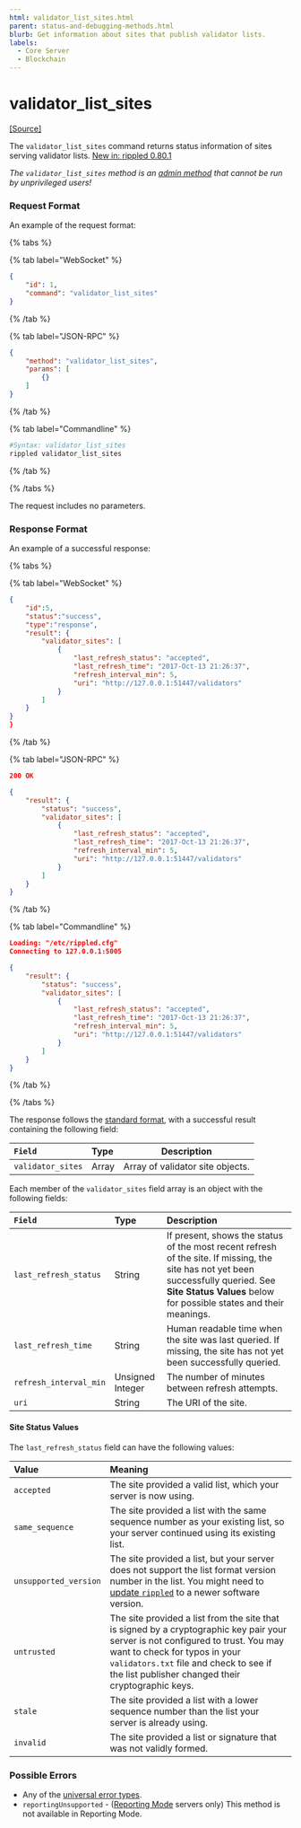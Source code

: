 ```yaml
---
html: validator_list_sites.html
parent: status-and-debugging-methods.html
blurb: Get information about sites that publish validator lists.
labels:
  - Core Server
  - Blockchain
---
```

# validator_list_sites
[[Source]](https://github.com/XRPLF/rippled/blob/master/src/ripple/rpc/handlers/ValidatorListSites.cpp "Source")

The `validator_list_sites` command returns status information of sites serving validator lists. [New in: rippled 0.80.1](https://github.com/XRPLF/rippled/releases/tag/0.80.1 "BADGE_BLUE")

*The `validator_list_sites` method is an [admin method](../index.md) that cannot be run by unprivileged users!*

### Request Format
An example of the request format:

{% tabs %}

{% tab label="WebSocket" %}
```json
{
    "id": 1,
    "command": "validator_list_sites"
}
```
{% /tab %}

{% tab label="JSON-RPC" %}
```json
{
    "method": "validator_list_sites",
    "params": [
        {}
    ]
}
```
{% /tab %}

{% tab label="Commandline" %}
```sh
#Syntax: validator_list_sites
rippled validator_list_sites
```
{% /tab %}

{% /tabs %}

The request includes no parameters.

### Response Format

An example of a successful response:

{% tabs %}

{% tab label="WebSocket" %}
```json
{
    "id":5,
    "status":"success",
    "type":"response",
    "result": {
        "validator_sites": [
            {
                "last_refresh_status": "accepted",
                "last_refresh_time": "2017-Oct-13 21:26:37",
                "refresh_interval_min": 5,
                "uri": "http://127.0.0.1:51447/validators"
            }
        ]
    }
}
}
```
{% /tab %}

{% tab label="JSON-RPC" %}
```json
200 OK

{
    "result": {
        "status": "success",
        "validator_sites": [
            {
                "last_refresh_status": "accepted",
                "last_refresh_time": "2017-Oct-13 21:26:37",
                "refresh_interval_min": 5,
                "uri": "http://127.0.0.1:51447/validators"
            }
        ]
    }
}
```
{% /tab %}

{% tab label="Commandline" %}
```json
Loading: "/etc/rippled.cfg"
Connecting to 127.0.0.1:5005

{
    "result": {
        "status": "success",
        "validator_sites": [
            {
                "last_refresh_status": "accepted",
                "last_refresh_time": "2017-Oct-13 21:26:37",
                "refresh_interval_min": 5,
                "uri": "http://127.0.0.1:51447/validators"
            }
        ]
    }
}
```
{% /tab %}

{% /tabs %}

The response follows the [standard format](../../api-conventions/response-formatting.md), with a successful result containing the following field:

| `Field`           | Type  | Description                      |
|:------------------|:------|----------------------------------|
| `validator_sites` | Array | Array of validator site objects. |

Each member of the `validator_sites` field array is an object with the following fields:

| `Field`                | Type             | Description                     |
|:-----------------------|:-----------------|:--------------------------------|
| `last_refresh_status`  | String           | If present, shows the status of the most recent refresh of the site. If missing, the site has not yet been successfully queried. See **Site Status Values** below for possible states and their meanings. |
| `last_refresh_time`    | String           | Human readable time when the site was last queried. If missing, the site has not yet been successfully queried. |
| `refresh_interval_min` | Unsigned Integer | The number of minutes between refresh attempts. |
| `uri`                  | String           | The URI of the site. |

#### Site Status Values

The `last_refresh_status` field can have the following values:

| Value                 | Meaning                                              |
|:----------------------|:-----------------------------------------------------|
| `accepted`            | The site provided a valid list, which your server is now using. |
| `same_sequence`       | The site provided a list with the same sequence number as your existing list, so your server continued using its existing list. |
| `unsupported_version` | The site provided a list, but your server does not support the list format version number in the list. You might need to [update `rippled`](../../../../infrastructure/installation/index.md) to a newer software version. |
| `untrusted`           | The site provided a list from the site that is signed by a cryptographic key pair your server is not configured to trust. You may want to check for typos in your `validators.txt` file and check to see if the list publisher changed their cryptographic keys. |
| `stale`               | The site provided a list with a lower sequence number than the list your server is already using. |
| `invalid`             | The site provided a list or signature that was not validly formed. |

### Possible Errors

- Any of the [universal error types](../../api-conventions/error-formatting.md#universal-errors).
- `reportingUnsupported` - ([Reporting Mode](../../../../concepts/networks-and-servers/rippled-server-modes.md#reporting-mode) servers only) This method is not available in Reporting Mode.
